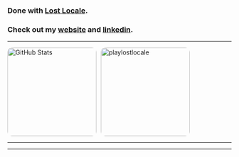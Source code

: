 ### Done with [Lost Locale](https://www.lostlocale.com/).

### Check out my [website](https://chetantyagi.com/) and [linkedin](https://www.linkedin.com/in/chetantyagi06/).

<!--
hi

-->

<hr>
<div style="display: flex; align-items: center; gap: 10px;">
  <img 
    src="https://hehe-ten-olive.vercel.app/api?username=chetanty&show_icons=true&title_color=ffc30b&icon_color=ffc30b&text_color=ffc30b&bg_color=2c2c2c" 
    alt="GitHub Stats" 
    style="height: 200px; border-radius: 10px;"
  />
  <a href="https://lostlocale.com" target="_blank" rel="noopener noreferrer">
    <img 
      src="lostlocalepromo.gif" 
      alt="playlostlocale" 
      style="height: 200px; border-radius: 10px; cursor: pointer;"
    />
  </a>
</div>
<hr>

<hr>

